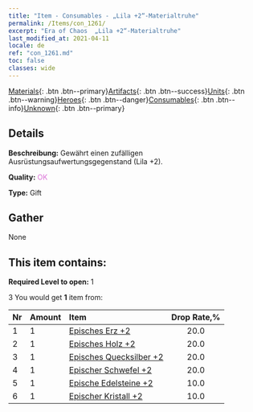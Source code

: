```yaml
---
title: "Item - Consumables - „Lila +2“-Materialtruhe"
permalink: /Items/con_1261/
excerpt: "Era of Chaos  „Lila +2“-Materialtruhe"
last_modified_at: 2021-04-11
locale: de
ref: "con_1261.md"
toc: false
classes: wide
---
```

 [Materials](/de/Items/){: .btn .btn--primary}[Artifacts](/de/Items/Artifacts/){: .btn .btn--success}[Units](/de/Items/Units/){: .btn .btn--warning}[Heroes](/de/Items/Heroes/){: .btn .btn--danger}[Consumables](/de/Items/Consumables/){: .btn .btn--info}[Unknown](/de/Items/Unknown/){: .btn .btn--primary}

## Details
 **Beschreibung:** Gewährt einen zufälligen Ausrüstungsaufwertungsgegenstand (Lila +2).

 **Quality:** <span style="color: #DA70D6">OK</span>

 **Type:** Gift

## Gather

  None

## This item contains:

 **Required Level to open:** 1

 3 You would get **1** item  from:

  | Nr | Amount |     Item    | Drop Rate,% |
  |:---|:-------|:------------|:---------:|
  | 1 | 1 | [Episches Erz +2](/de/Items/mat_47/) | 20.0 | 
  | 2 | 1 | [Episches Holz +2](/de/Items/mat_48/) | 20.0 | 
  | 3 | 1 | [Episches Quecksilber +2](/de/Items/mat_49/) | 20.0 | 
  | 4 | 1 | [Epischer Schwefel +2](/de/Items/mat_50/) | 20.0 | 
  | 5 | 1 | [Epische Edelsteine +2](/de/Items/mat_51/) | 10.0 | 
  | 6 | 1 | [Epischer Kristall +2](/de/Items/mat_52/) | 10.0 | 

